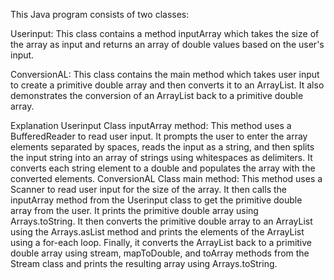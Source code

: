 This Java program consists of two classes:

Userinput: This class contains a method inputArray which takes the size of the array as input and returns an array of double values based on the user's input.

ConversionAL: This class contains the main method which takes user input to create a primitive double array and then converts it to an ArrayList<Double>. It also demonstrates the conversion of an ArrayList<Double> back to a primitive double array.

Explanation
Userinput Class
inputArray method: This method uses a BufferedReader to read user input. It prompts the user to enter the array elements separated by spaces, reads the input as a string, and then splits the input string into an array of strings using whitespaces as delimiters. It converts each string element to a double and populates the array with the converted elements.
ConversionAL Class
main method: This method uses a Scanner to read user input for the size of the array. It then calls the inputArray method from the Userinput class to get the primitive double array from the user. It prints the primitive double array using Arrays.toString. It then converts the primitive double array to an ArrayList<Double> using the Arrays.asList method and prints the elements of the ArrayList using a for-each loop. Finally, it converts the ArrayList<Double> back to a primitive double array using stream, mapToDouble, and toArray methods from the Stream class and prints the resulting array using Arrays.toString.
